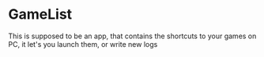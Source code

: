 # GameList
This is supposed to be an app, that contains the shortcuts to your games on PC, it let's you launch them, or write new logs
